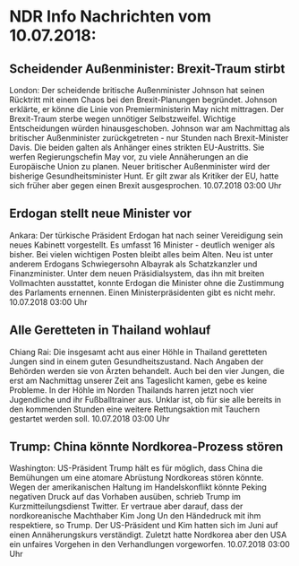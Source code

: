 # NDR Info Nachrichten vom 10.07.2018:


## Scheidender Außenminister: Brexit-Traum stirbt
London: Der scheidende britische Außenminister Johnson hat seinen Rücktritt mit einem Chaos bei den Brexit-Planungen begründet. Johnson erklärte, er könne die Linie von Premierministerin May nicht mittragen. Der Brexit-Traum sterbe wegen unnötiger Selbstzweifel. Wichtige Entscheidungen würden hinausgeschoben. Johnson war am Nachmittag als britischer Außenminister zurückgetreten - nur Stunden nach Brexit-Minister Davis. Die beiden galten als Anhänger eines strikten EU-Austritts. Sie werfen Regierungschefin May vor, zu viele Annäherungen an die Europäische Union zu planen. Neuer britischer Außenminister wird der bisherige Gesundheitsminister Hunt. Er gilt zwar als Kritiker der EU, hatte sich früher aber gegen einen Brexit ausgesprochen. 10.07.2018 03:00 Uhr 

## Erdogan stellt neue Minister vor
Ankara: Der türkische Präsident Erdogan hat nach seiner Vereidigung sein neues Kabinett vorgestellt. Es umfasst 16 Minister - deutlich weniger als bisher. Bei vielen wichtigen Posten bleibt alles beim Alten. Neu ist unter anderem Erdogans Schwiegersohn Albayrak als Schatzkanzler und Finanzminister. Unter dem neuen Präsidialsystem, das ihn mit breiten Vollmachten ausstattet, konnte Erdogan die Minister ohne die Zustimmung des Parlaments ernennen. Einen Ministerpräsidenten gibt es nicht mehr. 10.07.2018 03:00 Uhr 

## Alle Geretteten in Thailand wohlauf
Chiang Rai:	Die insgesamt acht aus einer Höhle in Thailand geretteten Jungen sind in einem guten Gesundheitszustand. Nach Angaben der Behörden werden sie von Ärzten behandelt. Auch bei den vier Jungen, die erst am Nachmittag unserer Zeit ans Tageslicht kamen, gebe es keine Probleme. In der Höhle im Norden Thailands harren jetzt noch vier Jugendliche und ihr Fußballtrainer aus. Unklar ist, ob für sie alle bereits in den kommenden Stunden eine weitere Rettungsaktion mit Tauchern gestartet werden soll. 10.07.2018 03:00 Uhr 

## Trump: China könnte Nordkorea-Prozess stören
Washington:	US-Präsident Trump hält es für möglich, dass China die Bemühungen um eine atomare Abrüstung Nordkoreas stören könnte. Wegen der amerikanischen Haltung im Handelskonflikt könnte Peking negativen Druck auf das Vorhaben ausüben, schrieb Trump im Kurzmitteilungsdienst Twitter. Er vertraue aber darauf, dass der nordkoreanische Machthaber Kim Jong Un den Händedruck mit ihm respektiere, so Trump. Der US-Präsident und Kim hatten sich im Juni auf einen Annäherungskurs verständigt. Zuletzt hatte Nordkorea aber den USA ein unfaires Vorgehen in den Verhandlungen vorgeworfen. 10.07.2018 03:00 Uhr 

